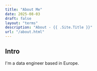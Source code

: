 ```yaml
---
title: "About Me"
date: 2025-08-03
draft: false
layout: "terms"
description: "About - {{ .Site.Title }}"
url: "/about.html"
---
```


## Intro
I'm a data engineer based in Europe.

